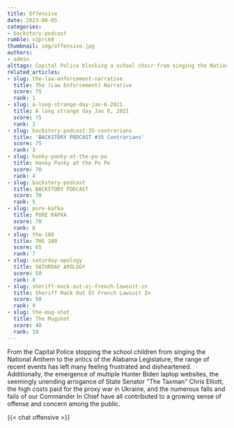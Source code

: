 ```yaml
---
title: Offensive
date: 2023-06-05
categories:
- backstory-podcast
rumble: v2prck0
thumbnail: img/offensive.jpg
authors:
- admin
alttags: Capital Police blocking a school choir from singing the National Anthem, referenced in recent events discussed
related_articles:
- slug: the-law-enforcement-narrative
  title: The (Law Enforcement) Narrative
  score: 75
  rank: 1
- slug: a-long-strange-day-jan-6-2021
  title: A long strange day Jan 6, 2021
  score: 75
  rank: 2
- slug: backstory-podcast-35-contrarians
  title: 'BACKSTORY PODCAST #35 Contrarians'
  score: 75
  rank: 3
- slug: hanky-panky-at-the-po-po
  title: Hanky Panky at the Po Po
  score: 70
  rank: 4
- slug: backstory-podcast
  title: BACKSTORY PODCAST
  score: 70
  rank: 5
- slug: pure-kafka
  title: PURE KAFKA
  score: 70
  rank: 6
- slug: the-180
  title: THE 180
  score: 65
  rank: 7
- slug: saturday-apology
  title: SATURDAY APOLOGY
  score: 50
  rank: 8
- slug: sheriff-mack-out-oj-french-lawsuit-in
  title: Sheriff Mack Out OJ French Lawsuit In
  score: 50
  rank: 9
- slug: the-mug-shot
  title: The Mugshot
  score: 40
  rank: 10
---
```

From the Capital Police stopping the school children from singing the National Anthem to the antics of the Alabama Legislature, the range of recent events has left many feeling frustrated and disheartened. Additionally, the emergence of multiple Hunter Biden laptop websites, the seemingly unending arrogance of State Senator "The Taxman" Chris Elliott, the high costs paid for the proxy war in Ukraine, and the numerous falls and fails of our Commander In Chief have all contributed to a growing sense of offense and concern among the public.



{{< chat offensive >}}